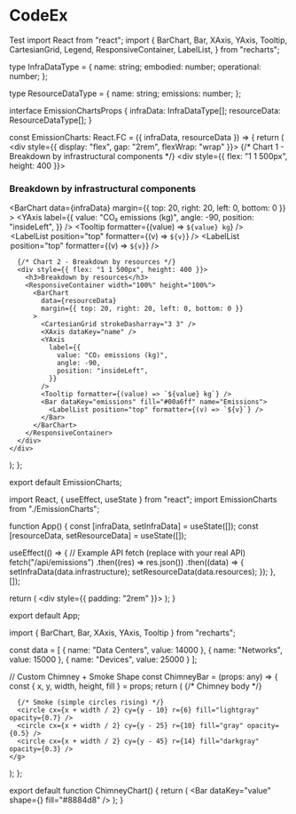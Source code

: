# CodeEx
Test
import React from "react";
import {
  BarChart,
  Bar,
  XAxis,
  YAxis,
  Tooltip,
  CartesianGrid,
  Legend,
  ResponsiveContainer,
  LabelList,
} from "recharts";

type InfraDataType = {
  name: string;
  embodied: number;
  operational: number;
};

type ResourceDataType = {
  name: string;
  emissions: number;
};

interface EmissionChartsProps {
  infraData: InfraDataType[];
  resourceData: ResourceDataType[];
}

const EmissionCharts: React.FC<EmissionChartsProps> = ({ infraData, resourceData }) => {
  return (
    <div style={{ display: "flex", gap: "2rem", flexWrap: "wrap" }}>
      {/* Chart 1 - Breakdown by infrastructural components */}
      <div style={{ flex: "1 1 500px", height: 400 }}>
        <h3>Breakdown by infrastructural components</h3>
        <ResponsiveContainer width="100%" height="100%">
          <BarChart
            data={infraData}
            margin={{ top: 20, right: 20, left: 0, bottom: 0 }}
          >
            <CartesianGrid strokeDasharray="3 3" />
            <XAxis dataKey="name" />
            <YAxis
              label={{
                value: "CO₂ emissions (kg)",
                angle: -90,
                position: "insideLeft",
              }}
            />
            <Tooltip formatter={(value) => `${value} kg`} />
            <Legend />
            <Bar dataKey="embodied" fill="#72c7d6" name="Embodied emissions">
              <LabelList position="top" formatter={(v) => `${v}`} />
            </Bar>
            <Bar dataKey="operational" fill="#d6d672" name="Operational emissions">
              <LabelList position="top" formatter={(v) => `${v}`} />
            </Bar>
          </BarChart>
        </ResponsiveContainer>
      </div>

      {/* Chart 2 - Breakdown by resources */}
      <div style={{ flex: "1 1 500px", height: 400 }}>
        <h3>Breakdown by resources</h3>
        <ResponsiveContainer width="100%" height="100%">
          <BarChart
            data={resourceData}
            margin={{ top: 20, right: 20, left: 0, bottom: 0 }}
          >
            <CartesianGrid strokeDasharray="3 3" />
            <XAxis dataKey="name" />
            <YAxis
              label={{
                value: "CO₂ emissions (kg)",
                angle: -90,
                position: "insideLeft",
              }}
            />
            <Tooltip formatter={(value) => `${value} kg`} />
            <Bar dataKey="emissions" fill="#00a6ff" name="Emissions">
              <LabelList position="top" formatter={(v) => `${v}`} />
            </Bar>
          </BarChart>
        </ResponsiveContainer>
      </div>
    </div>
  );
};

export default EmissionCharts;


import React, { useEffect, useState } from "react";
import EmissionCharts from "./EmissionCharts";

function App() {
  const [infraData, setInfraData] = useState([]);
  const [resourceData, setResourceData] = useState([]);

  useEffect(() => {
    // Example API fetch (replace with your real API)
    fetch("/api/emissions")
      .then((res) => res.json())
      .then((data) => {
        setInfraData(data.infrastructure);
        setResourceData(data.resources);
      });
  }, []);

  return (
    <div style={{ padding: "2rem" }}>
      <EmissionCharts infraData={infraData} resourceData={resourceData} />
    </div>
  );
}




export default App;


import { BarChart, Bar, XAxis, YAxis, Tooltip } from "recharts";

const data = [
  { name: "Data Centers", value: 14000 },
  { name: "Networks", value: 15000 },
  { name: "Devices", value: 25000 }
];

// Custom Chimney + Smoke Shape
const ChimneyBar = (props: any) => {
  const { x, y, width, height, fill } = props;
  return (
    <g>
      {/* Chimney body */}
      <rect x={x} y={y} width={width} height={height} fill={fill} rx={4} />

      {/* Smoke (simple circles rising) */}
      <circle cx={x + width / 2} cy={y - 10} r={6} fill="lightgray" opacity={0.7} />
      <circle cx={x + width / 2} cy={y - 25} r={10} fill="gray" opacity={0.5} />
      <circle cx={x + width / 2} cy={y - 45} r={14} fill="darkgray" opacity={0.3} />
    </g>
  );
};

export default function ChimneyChart() {
  return (
    <BarChart width={600} height={400} data={data} layout="vertical">
      <XAxis type="number" />
      <YAxis dataKey="name" type="category" />
      <Tooltip />
      <Bar dataKey="value" shape={<ChimneyBar />} fill="#8884d8" />
    </BarChart>
  );
}

